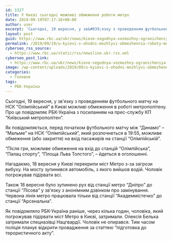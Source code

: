 ```yaml
---
id: 1327
title: У Києві сьогодні можливі обмеження роботи метро
date: 2019-09-19T07:17:16+00:00
author: user
excerpt: 'Сьогодні, 19 вересня, у зв&#039;язку з проведенням футбольного матчу на НСК "Олімпійський" в Києві можливі обмеження в роботі метрополітену. Про це...'
layout: post
guid: https://www.rbc.ua/ukr/news/kieve-segodnya-vozmozhny-ogranicheniya-raboty-1568876571.html
permalink: /2019/09/19/u-kyievi-s-ohodni-mozhlyvi-obmezhennia-roboty-metro/
cyberseo_rss_source:
  - https://www.rbc.ua/static/rss/newsline.ukr.rss.xml
cyberseo_post_link:
  - https://www.rbc.ua/ukr/news/kieve-segodnya-vozmozhny-ogranicheniya-raboty-1568876571.html
image: /wp-content/uploads/2019/09/u-kyievi-s-ohodni-mozhlyvi-obmezhennia-roboty-metro.jpg
categories:
  - Головне
tags:
  - РБК-Україна
---
```

Сьогодні, 19 вересня, у зв'язку з проведенням футбольного матчу на НСК &#8220;Олімпійський&#8221; в Києві можливі обмеження в роботі метрополітену. Про це повідомляє РБК-Україна з посиланням на прес-службу КП &#8220;Київський метрополітен&#8221;.

Як повідомляється, перед початком футбольного матчу між &#8220;Динамо&#8221; &#8211; &#8220;Мальме&#8221; на НСК &#8220;Олімпійський&#8221;, який розпочнеться в 19:55, можливе обмеження (або закриття) на вхід пасажирів на станції &#8220;Олімпійській&#8221;.

&#8220;Після гри, можливе обмеження на вхід до станцій &#8220;Олімпійська&#8221;, &#8220;Палац спорту&#8221;, &#8220;Площа Льва Толстого&#8221;, &#8211; йдеться в оголошенні.

Нагадаємо, 18 вересня у Києві перекрили міст Метро з-за загрози вибуху. На мосту зупинився автомобіль, з якого вийшов водій. Чоловік погрожував підірвати всі.

Також 18 вересня було зупинено рух від станції метро &#8220;Дніпро&#8221; до станції &#8220;Лісова&#8221; у зв'язку з анонімним дзвінком про замінування. Червона лінія метро працювала тільки від станції &#8220;Академмістечко&#8221; до станції &#8220;Арсенальна&#8221;.

Як повідомляло РБК-Україна раніше, через кілька годин, чоловіка, який погрожував підірвати міст Метро в Києві, затримали. Олексія Белька затримали спецназівці Нацгвардії. Чоловік не опирався. Тим часом поліція планує відкрити провадження за статтею &#8220;підготовка до терористичного акту&#8221;.</p>